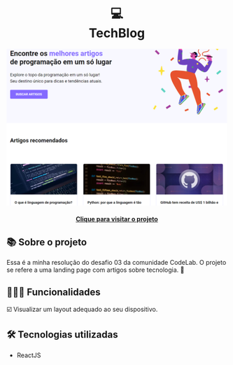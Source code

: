 <h1 align="center">
  💻<br>TechBlog
</h1>

<div align="center">
  <img src="./src/assets/design/design-preview.png" alt="Imagem do desafio TechBlog" />
</div>

<h4 align="center"><a href="https://tech-blog-psi-nine.vercel.app/">Clique para visitar o projeto</a></h4>

## 📚 Sobre o projeto

Essa é a minha resolução do desafio 03 da comunidade CodeLab. O projeto se refere a uma landing page com artigos sobre tecnologia. 🚀

## 🧑🏽‍💻 Funcionalidades

☑️ Visualizar um layout adequado ao seu dispositivo. 

## 🛠️ Tecnologias utilizadas

- ReactJS
